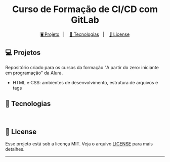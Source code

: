 <h1 align="center">
  Curso de Formação de CI/CD com GitLab
</h1>

<p align="center">
  
</p>

<p align="center">
  <a href="#-projeto">🖥️ Projeto</a>&nbsp;&nbsp;&nbsp;|&nbsp;&nbsp;&nbsp;
  <a href="#-tecnologias">🚀 Tecnologias</a>&nbsp;&nbsp;&nbsp;|&nbsp;&nbsp;&nbsp;
  <a href="#-license">📝 License</a>
</p>

## 💻 Projetos

Repositório criado para os cursos da formação "A partir do zero: iniciante em programação" da Alura.

- HTML e CSS: ambientes de desenvolvimento, estrutura de arquivos e tags

## 🚀 Tecnologias

<p align="center">
  <img src="">
  <img src="">
</p>

## 📝 License

Esse projeto está sob a licença MIT. Veja o arquivo [LICENSE](LICENSE) para mais detalhes.

---
